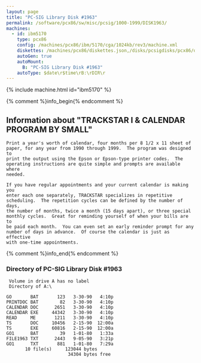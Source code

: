 ```yaml
---
layout: page
title: "PC-SIG Library Disk #1963"
permalink: /software/pcx86/sw/misc/pcsig/1000-1999/DISK1963/
machines:
  - id: ibm5170
    type: pcx86
    config: /machines/pcx86/ibm/5170/cga/1024kb/rev3/machine.xml
    diskettes: /machines/pcx86/diskettes.json,/disks/pcsigdisks/pcx86/diskettes.json
    autoGen: true
    autoMount:
      B: "PC-SIG Library Disk #1963"
    autoType: $date\r$time\rB:\rDIR\r
---
```


{% include machine.html id="ibm5170" %}

{% comment %}info_begin{% endcomment %}

## Information about "TRACKSTAR I & CALENDAR PROGRAM BY SMALL"

    Print a year's worth of calendar, four months per 8 1/2 x 11 sheet of
    paper, for any year from 1990 through 1999.  The program was designed to
    print the output using the Epson or Epson-type printer codes.  The
    operating instructions are quite simple and prompts are available where
    needed.
    
    If you have regular appointments and your current calendar is making you
    enter each one separately, TRACKSTAR specializes in repetitive
    scheduling.  The repetition cycles can be defined by the number of days,
    the number of months, twice a month (15 days apart), or three special
    monthly cycles.  Great for reminding yourself of when your bills are to
    be paid each month.  You can even set an early reminder prompt for any
    number of days in advance.  Of course the calendar is just as effective
    with one-time appointments.
{% comment %}info_end{% endcomment %}


### Directory of PC-SIG Library Disk #1963

     Volume in drive A has no label
     Directory of A:\

    GO       BAT       123   3-30-90   4:10p
    PRINTDOC BAT        82   3-30-90   4:10p
    CALENDAR DOC      2651   3-30-90   4:10p
    CALENDAR EXE     44342   3-30-90   4:10p
    READ     ME       1211   3-30-90   4:10p
    TS       DOC     10456   2-15-90  12:00a
    TS       EXE     60816   2-15-90  12:00a
    GO1      BAT        39   1-01-80   1:33a
    FILE1963 TXT      2443   9-05-90   3:21p
    GO1      TXT       881   1-01-80   7:29a
           10 file(s)     123044 bytes
                           34304 bytes free
